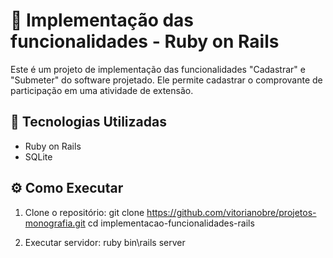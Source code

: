 # 📝 Implementação das funcionalidades - Ruby on Rails  

Este é um projeto de implementação das funcionalidades "Cadastrar" e "Submeter" do software projetado. Ele permite cadastrar o comprovante de participação em uma atividade de extensão.

## 🚀 Tecnologias Utilizadas  

- Ruby on Rails  
- SQLite 

## ⚙️ Como Executar  

1. Clone o repositório: 
   git clone https://github.com/vitorianobre/projetos-monografia.git
   cd implementacao-funcionalidades-rails

2. Executar servidor: 
   ruby bin\rails server
